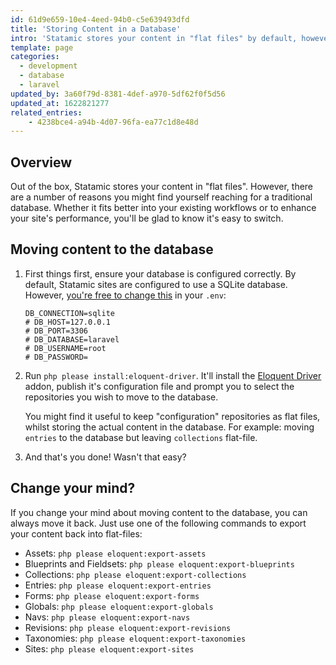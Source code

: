 ```yaml
---
id: 61d9e659-10e4-4eed-94b0-c5e639493dfd
title: 'Storing Content in a Database'
intro: 'Statamic stores your content in "flat files" by default, however, as you scale, you might reach a point where a traditional database might work better. In this short article, we''l show you how to move your entries (& other content) into a database.'
template: page
categories:
  - development
  - database
  - laravel
updated_by: 3a60f79d-8381-4def-a970-5df62f0f5d56
updated_at: 1622821277
related_entries:
    - 4238bce4-a94b-4d07-96fa-ea77c1d8e48d
---
```

## Overview

Out of the box, Statamic stores your content in "flat files". However, there are a number of reasons you might find yourself reaching for a traditional database. Whether it fits better into your existing workflows or to enhance your site's performance, you'll be glad to know it's easy to switch.

## Moving content to the database
1. First things first, ensure your database is configured correctly. By default, Statamic sites are configured to use a SQLite database. However, [you're free to change this](https://laravel.com/docs/master/database#configuration) in your `.env`:
    ```
    DB_CONNECTION=sqlite
    # DB_HOST=127.0.0.1
    # DB_PORT=3306
    # DB_DATABASE=laravel
    # DB_USERNAME=root
    # DB_PASSWORD=
    ```
2. Run `php please install:eloquent-driver`. It'll install the [Eloquent Driver](https://github.com/statamic/eloquent-driver) addon, publish it's configuration file and prompt you to select the repositories you wish to move to the database.

    You might find it useful to keep "configuration" repositories as flat files, whilst storing the actual content in the database. For example: moving `entries` to the database but leaving `collections` flat-file.

3. And that's you done! Wasn't that easy?

## Change your mind?
If you change your mind about moving content to the database, you can always move it back. Just use one of the following commands to export your content back into flat-files:

- Assets: `php please eloquent:export-assets`
- Blueprints and Fieldsets: `php please eloquent:export-blueprints`
- Collections: `php please eloquent:export-collections`
- Entries: `php please eloquent:export-entries`
- Forms: `php please eloquent:export-forms`
- Globals: `php please eloquent:export-globals`
- Navs: `php please eloquent:export-navs`
- Revisions: `php please eloquent:export-revisions`
- Taxonomies: `php please eloquent:export-taxonomies`
- Sites: `php please eloquent:export-sites`
